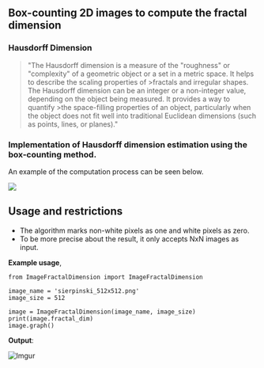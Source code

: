 ## Box-counting 2D images to compute the fractal dimension ##

### Hausdorff Dimension

>"The Hausdorff dimension is a measure of the "roughness" or "complexity" of a geometric object or a set in a metric space. It helps to describe the scaling properties of >fractals and irregular shapes. The Hausdorff dimension can be an integer or a non-integer value, depending on the object being measured. It provides a way to quantify >the space-filling properties of an object, particularly when the object does not fit well into traditional Euclidean dimensions (such as points, lines, or planes)."


### Implementation of Hausdorff dimension estimation using the box-counting method.

An example of the computation process can be seen below.

![](https://galileounbound.files.wordpress.com/2020/12/image-16.png?w=512)

## Usage and restrictions ##
- The algorithm marks non-white pixels as one and white pixels as zero.
- To be more precise about the result, it only accepts NxN images as input.

**Example usage**,

    from ImageFractalDimension import ImageFractalDimension
    
    image_name = 'sierpinski_512x512.png'
    image_size = 512
    
	image = ImageFractalDimension(image_name, image_size)
    print(image.fractal_dim)
    image.graph()

**Output**:

![Imgur](https://i.imgur.com/zJYjLEZ.png)
